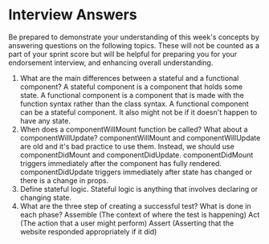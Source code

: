 # Interview Answers
Be prepared to demonstrate your understanding of this week's concepts by answering questions on the following topics. These will not be counted as a part of your sprint score but will be helpful for preparing you for your endorsement interview, and enhancing overall understanding.

1. What are the main differences between a stateful and a functional component?
  A stateful component is a component that holds some state. A functional component is a component that is made with the function syntax rather than the class syntax. A functional component can be a stateful component. It also might not be if it doesn't happen to have any state.
2. When does a componentWillMount function be called? What about a componentWillUpdate?
  componentWillMount and componentWillUpdate are old and it's bad practice to use them. Instead, we should use componentDidMount and componentDidUpdate. componentDidMount triggers immediately after the component has fully rendered. componentDidUpdate triggers immediately after state has changed or there is a change in props.
3. Define stateful logic.
  Stateful logic is anything that involves declaring or changing state.
4. What are the three step of creating a successful test? What is done in each phase?
  Assemble (The context of where the test is happening)
  Act (The action that a user might perform)
  Assert (Asserting that the website responded appropriately if it did)